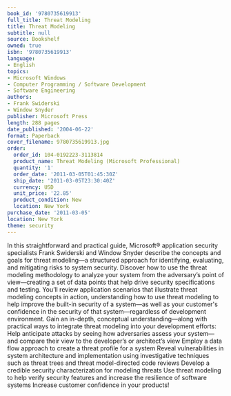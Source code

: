 ```yaml
---
book_id: '9780735619913'
full_title: Threat Modeling
title: Threat Modeling
subtitle: null
source: Bookshelf
owned: true
isbn: '9780735619913'
language:
- English
topics:
- Microsoft Windows
- Computer Programming / Software Development
- Software Engineering
authors:
- Frank Swiderski
- Window Snyder
publisher: Microsoft Press
length: 288 pages
date_published: '2004-06-22'
format: Paperback
cover_filename: 9780735619913.jpg
order:
  order_id: 104-0192223-3113814
  product_name: Threat Modeling (Microsoft Professional)
  quantity: '1'
  order_date: '2011-03-05T01:45:30Z'
  ship_date: '2011-03-05T23:30:40Z'
  currency: USD
  unit_price: '22.85'
  product_condition: New
  location: New York
purchase_date: '2011-03-05'
location: New York
theme: security
---
```

In this straightforward and practical guide, Microsoft® application security specialists Frank Swiderski and Window Snyder describe the concepts and goals for threat modeling—a structured approach for identifying, evaluating, and mitigating risks to system security. Discover how to use the threat modeling methodology to analyze your system from the adversary’s point of view—creating a set of data points that help drive security specifications and testing. You’ll review application scenarios that illustrate threat modeling concepts in action, understanding how to use threat modeling to help improve the built-in security of a system—as well as your customer's confidence in the security of that system—regardless of development environment.
Gain an in-depth, conceptual understanding—along with practical ways to integrate threat modeling into your development efforts:
Help anticipate attacks by seeing how adversaries assess your system—and compare their view to the developer’s or architect’s view
Employ a data flow approach to create a threat profile for a system
Reveal vulnerabilities in system architecture and implementation using investigative techniques such as threat trees and threat model-directed code reviews
Develop a credible security characterization for modeling threats
Use threat modeling to help verify security features and increase the resilience of software systems
Increase customer confidence in your products!

